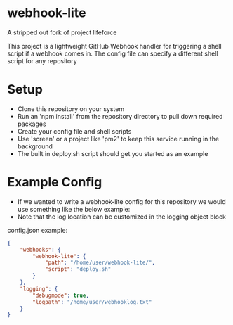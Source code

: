 # webhook-lite
A stripped out fork of project lifeforce


This project is a lightweight GitHub Webhook handler for triggering a shell script if a webhook comes in.
The config file can specify a different shell script for any repository


# Setup
- Clone this repository on your system
- Run an 'npm install' from the repository directory to pull down required packages
- Create your config file and shell scripts
- Use 'screen' or a project like 'pm2' to keep this service running in the background
- The built in deploy.sh script should get you started as an example


# Example Config
- If we wanted to write a webhook-lite config for this repository we would use something like the below example:
- Note that the log location can be customized in the logging object block


config.json example:
```json
{
    "webhooks": {
        "webhook-lite": {
            "path": "/home/user/webhook-lite/",
            "script": "deploy.sh"
        }
    },
    "logging": {
        "debugmode": true,
        "logpath": "/home/user/webhooklog.txt"
    }
}
```


